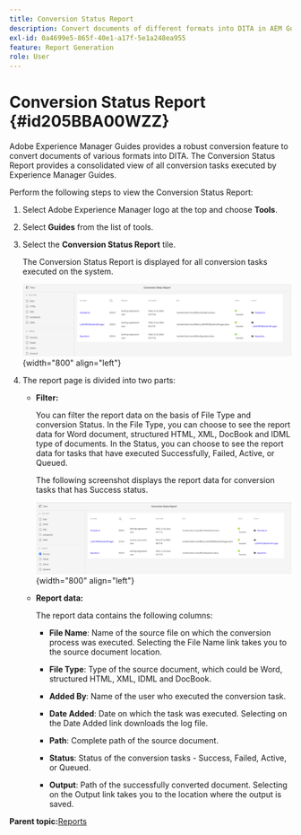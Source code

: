 ```yaml
---
title: Conversion Status Report
description: Convert documents of different formats into DITA in AEM Guides. Learn how to add filters and view a conversion status report.
exl-id: 0a4699e5-865f-40e1-a17f-5e1a248ea955
feature: Report Generation
role: User
---
```

# Conversion Status Report {#id205BBA00WZZ}

Adobe Experience Manager Guides provides a robust conversion feature to convert documents of various formats into DITA. The Conversion Status Report provides a consolidated view of all conversion tasks executed by Experience Manager Guides.

Perform the following steps to view the Conversion Status Report:

1.  Select Adobe Experience Manager logo at the top and choose **Tools**.

1.  Select **Guides** from the list of tools.

1.  Select the **Conversion Status Report** tile.

    The Conversion Status Report is displayed for all conversion tasks executed on the system.

    ![](images/conversion-status-report-new.png){width="800" align="left"}

1.  The report page is divided into two parts:

    -   **Filter:**

        You can filter the report data on the basis of File Type and conversion Status. In the File Type, you can choose to see the report data for Word document, structured HTML, XML, DocBook and IDML type of documents. In the Status, you can choose to see the report data for tasks that have executed Successfully, Failed, Active, or Queued.

        The following screenshot displays the report data for conversion tasks that has Success status.

        ![](images/conversion-report-failed-active-queued-new.png){width="800" align="left"}

    -   **Report data:**

        The report data contains the following columns:

        - **File Name**: Name of the source file on which the conversion process was executed. Selecting the File Name link takes you to the source document location.

        - **File Type**: Type of the source document, which could be Word, structured HTML, XML, IDML and DocBook.

        - **Added By**: Name of the user who executed the conversion task.

        - **Date Added**: Date on which the task was executed. Selecting on the Date Added link downloads the log file.

        - **Path**: Complete path of the source document.

        - **Status**: Status of the conversion tasks - Success, Failed, Active, or Queued.

        - **Output**: Path of the successfully converted document. Selecting on the Output link takes you to the location where the output is saved.


**Parent topic:**[Reports](reports-intro.md)
